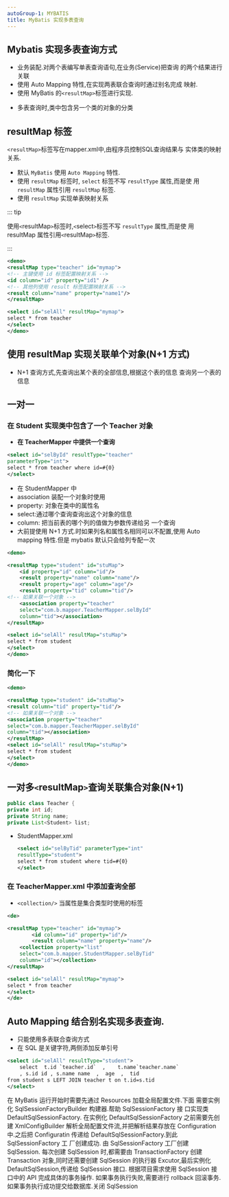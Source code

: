 ```yaml
---
autoGroup-1: MYBATIS
title: MyBatis 实现多表查询
---
```



## Mybatis 实现多表查询方式
- 业务装配.对两个表编写单表查询语句,在业务(Service)把查询
的两个结果进行关联
-  使用 Auto Mapping 特性,在实现两表联合查询时通过别名完成
映射.
- 使用 MyBatis 的`<resultMap>`标签进行实现.
+ 多表查询时,类中包含另一个类的对象的分类


## resultMap 标签

 `<resultMap>`标签写在mapper.xml中,由程序员控制SQL查询结果与
实体类的映射关系.

- 默认 `MyBatis` 使用 `Auto Mapping` 特性.
- 使用 `resultMap` 标签时, `select` 标签不写 `resultType` 属性,而是使
  用 `resultMap` 属性引用 `resultMap` 标签.
- 使用 `resultMap` 实现单表映射关系

::: tip

使用`<`resultMap`>`标签时,`<`select`>`标签不写 `resultType` 属性,而是使
用 resultMap 属性引用`<`resultMap`>`标签.

:::

```xml
<demo>
<resultMap type="teacher" id="mymap">
<!-- 主键使用 id 标签配置映射关系 -->
<id column="id" property="id1" />
<!-- 其他列使用 result 标签配置映射关系 -->
<result column="name" property="name1"/>
</resultMap>

<select id="selAll" resultMap="mymap">
select * from teacher
</select>
</demo>
```

## 使用 resultMap 实现关联单个对象(N+1 方式)

* N+1 查询方式,先查询出某个表的全部信息,根据这个表的信息
  查询另一个表的信息

## 一对一

### 在 Student 实现类中包含了一个 Teacher 对象

- **在 TeacherMapper 中提供一个查询**

```xml
<select id="selById" resultType="teacher"
parameterType="int">
select * from teacher where id=#{0}
</select>
```

* 在 StudentMapper 中
*  association  装配一个对象时使用
* property: 对象在类中的属性名
* select:通过哪个查询查询出这个对象的信息
* column: 把当前表的哪个列的值做为参数传递给另
  一个查询
* 大前提使用 N+1 方式.时如果列名和属性名相同可以不配置,使用 Auto mapping 特性.但是 mybatis 默认只会给列专配一次

```xml
<demo>

<resultMap type="student" id="stuMap">
	<id property="id" column="id"/>
	<result property="name" column="name"/>
	<result property="age" column="age"/>
	<result property="tid" column="tid"/>
<!-- 如果关联一个对象 -->
	<association property="teacher"
	select="com.b.mapper.TeacherMapper.selById"
	column="tid"></association>
</resultMap>

<select id="selAll" resultMap="stuMap">
select * from student
</select>
</demo>
```

### 简化一下

```xml
<demo>

<resultMap type="student" id="stuMap">
<result column="tid" property="tid"/>
<!-- 如果关联一个对象 -->
<association property="teacher"
select="com.b.mapper.TeacherMapper.selById"
column="tid"></association>
</resultMap>
<select id="selAll" resultMap="stuMap">
select * from student
</select>
</demo>
```

## 一对多`<`resultMap`>`查询关联集合对象(N+1)

```java
public class Teacher {
private int id;
private String name;
private List<Student> list;
```

* StudentMapper.xml

  ```xml
  <select id="selByTid" parameterType="int"
  resultType="student">
  select * from student where tid=#{0}
  </select>
  ```

### 在 TeacherMapper.xml 中添加查询全部

- `<collection/>` 当属性是集合类型时使用的标签

```xml
<de>

<resultMap type="teacher" id="mymap">
		<id column="id" property="id"/>
		<result column="name" property="name"/>
	<collection property="list"
	select="com.b.mapper.StudentMapper.selByTid"
	column="id"></collection>
</resultMap>

<select id="selAll" resultMap="mymap">
select * from teacher
</select>
</de>
```

## Auto Mapping 结合别名实现多表查询.

* 只能使用多表联合查询方式
* 在 SQL 是关键字符,两侧添加反单引号

```xml
<select id="selAll" resultType="student">
    select  t.id `teacher.id`  ,    t.name`teacher.name`
    , s.id id , s.name name  ,  age  ,  tid
from student s LEFT JOIN teacher t on t.id=s.tid
</select>
```

在 MyBatis 运行开始时需要先通过 Resources 加载全局配置文件.下面
需要实例化 SqlSessionFactoryBuilder 构建器.帮助 SqlSessionFactory 接
口实现类 DefaultSqlSessionFactory.
在实例化 DefaultSqlSessionFactory 之前需要先创建 XmlConfigBuilder
解析全局配置文件流,并把解析结果存放在 Configuration 中.之后把
Configuratin 传递给 DefaultSqlSessionFactory.到此 SqlSessionFactory 工
厂创建成功.
由 SqlSessionFactory 工厂创建 SqlSession.
每次创建 SqlSession 时,都需要由 TransactionFactory 创建 Transaction
对象,同时还需要创建 SqlSession 的执行器 Excutor,最后实例化
DefaultSqlSession,传递给 SqlSession 接口.
根据项目需求使用 SqlSession 接口中的 API 完成具体的事务操作.
如果事务执行失败,需要进行 rollback 回滚事务.
如果事务执行成功提交给数据库.关闭 SqlSession
